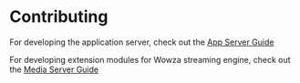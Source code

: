 # Contributing

For developing the application server, check out the [App Server Guide](app_server/CONTRIBUTING.md)

For developing extension modules for Wowza streaming engine, check out the [Media Server Guide](media_server/CONTRIBUTING.md)
